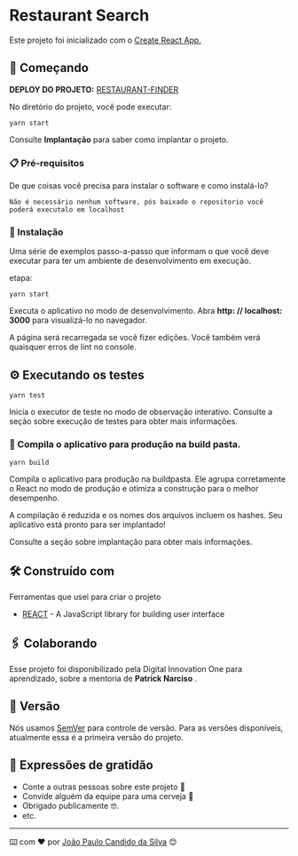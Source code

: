 # Restaurant Search

Este projeto foi inicializado com o [Create React App.](https://github.com/facebook/create-react-app)

## 🚀 Começando
**DEPLOY DO PROJETO:**
[RESTAURANT-FINDER](https://joaopaulo-restaurant-finder.netlify.app)

No diretório do projeto, você pode executar:
```
yarn start
```

Consulte **Implantação** para saber como implantar o projeto.

### 📋 Pré-requisitos

De que coisas você precisa para instalar o software e como instalá-lo?

```
Não é necessário nenhum software, pós baixado o repositorio você poderá executalo em localhost
```

### 🔧 Instalação

Uma série de exemplos passo-a-passo que informam o que você deve executar para ter um ambiente de desenvolvimento em execução.

etapa:

```
yarn start
```

Executa o aplicativo no modo de desenvolvimento.
Abra **http: // localhost: 3000** para visualizá-lo no navegador.

A página será recarregada se você fizer edições.
Você também verá quaisquer erros de lint no console.

## ⚙️ Executando os testes
```
yarn test
```

Inicia o executor de teste no modo de observação interativo.
Consulte a seção sobre execução de testes para obter mais informações.


### 🔩 Compila o aplicativo para produção na **build** pasta.

```
yarn build
```
Compila o aplicativo para produção na buildpasta.
Ele agrupa corretamente o React no modo de produção e otimiza a construção para o melhor desempenho.

A compilação é reduzida e os nomes dos arquivos incluem os hashes.
Seu aplicativo está pronto para ser implantado!

Consulte a seção sobre implantação para obter mais informações.


## 🛠️ Construído com

Ferramentas que usei para criar o projeto

* [REACT](https://reactjs.org/) - A JavaScript library for building user interface

## 🖇️ Colaborando

Esse projeto foi disponibilizado pela Digital Innovation One para aprendizado, sobre a mentoria de **Patrick Narciso** .

## 📌 Versão

Nós usamos [SemVer](http://semver.org/) para controle de versão. Para as versões disponíveis, atualmente essa é a primeira versão do projeto. 



## 🎁 Expressões de gratidão

* Conte a outras pessoas sobre este projeto 📢
* Convide alguém da equipe para uma cerveja 🍺 
* Obrigado publicamente 🤓.
* etc.


---
⌨️ com ❤️ por [João Paulo Candido da Silva](https://github.com/joaopaulony) 😊
